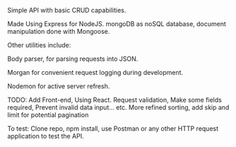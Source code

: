 Simple API with basic CRUD capabilities.

Made Using Express for NodeJS.
mongoDB as noSQL database, document manipulation done with Mongoose.

Other utilities include:

Body parser, for parsing requests into JSON.

Morgan for convenient request logging during development.

Nodemon for active server refresh.

TODO:
Add Front-end, Using React.
Request validation, Make some fields required, Prevent invalid data input... etc.
More refined sorting, add skip and limit for potential pagination

To test: Clone repo, npm install, use Postman or any other HTTP request application to test the API.
